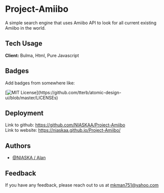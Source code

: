 # Project-Amiibo
A simple search engine that uses Amiibo API to look for all current existing Amiibo in the world. 

    
## Tech Usage

**Client:** Bulma, Html, Pure Javascript

  
## Badges

Add badges from somewhere like: 

[![MIT License](https://img.shields.io/apm/l/atomic-design-ui.svg?)](https://github.com/tterb/atomic-design-ui/blob/master/LICENSEs)

  
## Deployment

Link to github: https://github.com/NIASKAA/Project-Amiibo \
Link to website: https://niaskaa.github.io/Project-Amiibo/


## Authors

- [@NIASKA / Alan](https://github.com/NIASKAA)

  
## Feedback

If you have any feedback, please reach out to us at mkman751@yahoo.com

